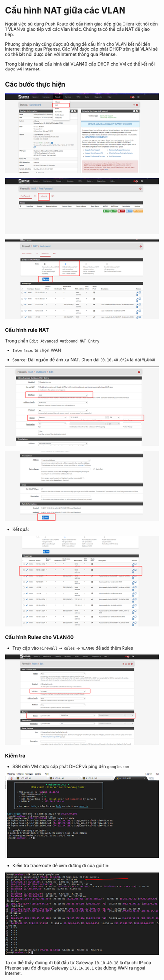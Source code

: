# Cấu hình NAT giữa các VLAN

Ngoài việc sử dụng Push Route để cấu hình giao tiếp giữa Client kết nối đến 1 VLAN và giao tiếp với các Vlan khác. Chúng ta có thể cấu NAT để giao tiếp.

Phương pháp này cũng được sử dụng để cấu hình cho VLAN kết nối đến Internet thông qua Pfsense. Các VM được cấp phát DHCP trên giải VLAN sẽ có thể kết nối được đến với Internet thông qua Pfsense.

Trong bài này ta sẽ cấu hình dải VLAN40 cấp DHCP cho VM có thể kết nối được với Internet. 

## Các bước thực hiện

![](../images/Screenshot_12.png)

![](../images/Screenshot_13.png)

![](../images/Screenshot_14.png)

### Cấu hình rule NAT

Trong phần `Edit Advanced Outbound NAT Entry`

- `Interface`: ta chọn WAN

- `Source`: Dải nguồn để ánh xạ NAT. Chọn dải `10.10.40.0/24` là dải `VLAN40`

![](../images/Screenshot_15.png)

![](../images/Screenshot_16.png)

- Kết quả:

![](../images/Screenshot_17.png)

### Cấu hình Rules cho VLAN40

- Truy cập vào `Firewall` -> `Rules` -> `VLAN40` để add thêm Rules

![](../images/Screenshot_18.png)

### Kiểm tra

- SSH đến VM được cấp phát DHCP và ping đến `google.com`

![](../images/Screenshot_19.png)

- Kiểm tra traceroute để xem đường đi của gói tin:

![](../images/Screenshot_20.png)

Ta có thể thấy đường đi bắt đầu từ Gateway `10.10.40.18` là địa chỉ IP của Pfsense sau đó đi qua Gateway `172.16.10.1` của đường WAN ra ngoài Internet.